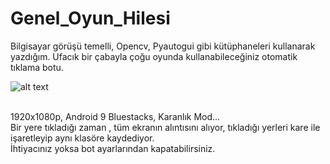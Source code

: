 # Genel_Oyun_Hilesi
Bilgisayar görüşü temelli, Opencv, Pyautogui gibi kütüphaneleri kullanarak yazdığım. Ufacık bir çabayla çoğu oyunda kullanabileceğiniz otomatik tıklama botu.

![alt text](https://raw.githubusercontent.com/ny4rlk0/Genel_Oyun_Hilesi/main/GenelHileBotu/resimler/clashofclans/Wallpaper.png)

<br>1920x1080p, Android 9 Bluestacks, Karanlık Mod...
<br>Bir yere tıkladığı zaman , tüm ekranın alıntısını alıyor, tıkladığı yerleri kare ile işaretleyip aynı klasöre kaydediyor.
<br>İhtiyacınız yoksa bot ayarlarından kapatabilirsiniz.
